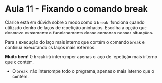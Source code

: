 # Aula 11 - Fixando o comando break

Clarice está em dúvida sobre o modo como o `break`
 funciona quando utilizado dentro de laços de repetição aninhados. Escolha a opção que descreve exatamente o funcionamento desse comando nessas situações.

Para a execução do laço mais interno que contém o comando `break` e continua executando os laços mais externos.

**Muito bem!** O `break` irá interromper apenas o laço de repetição mais interno que o contém.

- O `break`   não interrompe todo o programa, apenas o mais interno que o contém.